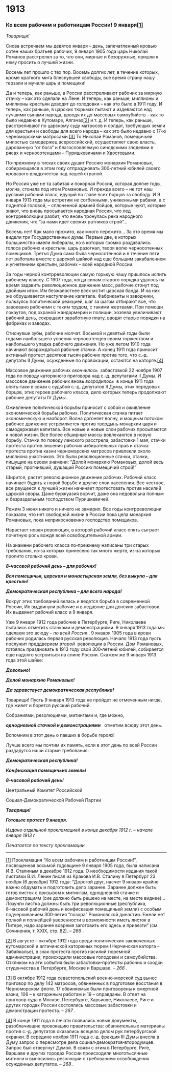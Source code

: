 # 1913
### Ко всем рабочим и работницам России! 9 января[**[1]**](#_ftn1)

_Товарищи!_

Снова встречаем мы девятое января – день, запечатленный кровью сотен наших братьев рабочих, 9 января 1905 года царь Николай Романов расстрелял за то, что они, мирные и безоружные, пришли к нему просить о лучшей жизни.

Восемь лет прошло с тех пор. Восемь долгих лет, в течение которых, кроме краткого мига блеснувшей свободы, все время страну нашу терзали и мучили царь и помещики!

Да и теперь, как раньше, в России расстреливают рабочих за мирную стачку – как это сделали на Лене. И теперь, как раньше, миллионы и миллионы крестьян доводят до голодовки – как это было в 1911 году. И теперь, как раньше, в царских тюрьмах пытают и издеваются над лучшими сынами народа, доводя их до массовых самоубийств – как то было недавно в Кутомаре, Алгачах[[2]](#_ftn2) и т. д. И теперь, как раньше, расстреливают по царскому суду матросов и солдат, требующих земли для крестьян и свободы для всего народа – как это было недавно с 17‑ю черноморскими матросами.[[3]](#_ftn3) То Николай Романов, помещичьей милостью самодержец всероссийский, осуществляет свою власть, дарованную “от бога” и благословляемую синодскими злодеями в рясах и черносотенцами – Пуришкевичами и Хвостовыми.

По‑прежнему в тисках своих душит Россию монархия Романовых, собирающаяся в этом году отпраздновать 300‑летний юбилей своего кровавого владычества над нашей страной.

Но Россия уже не та забитая и покорная Россия, которая долгие годы, молча, стонала под игом Романовых. И прежде всего – не тот наш русский рабочий класс, идущий во главе всех борцов за свободу. И 9 января 1913 года мы встретим не согбенными, униженными рабами, а с поднятой головой, – сплоченной армией бойцов, которые чуют, которые знают, что вновь просыпается народная Россия, что лед контрреволюции разбит, что вновь тронулась река народного движения, что “за нами идет свежих ратников строй”…

Восемь лет! Как мало прожито, как много пережито… За это время мы видели три Государственных думы. Первые две, в которых большинство имели либералы, но в которых громко раздавались голоса рабочих и крестьян, царь разогнал, творя волю черносотенных помещиков. Третья Дума сама была черносотенной и в течение пяти лет работала вместе с царской шайкой над еще большим закабалением и угнетением крестьян, рабочих – всей народной России.

За годы черной контрреволюции самую горькую чашу пришлось испить рабочему классу. С 1907 года, когда силам старого порядка удалось на время задавить революционное движение масс, рабочие стонут под двойным игом. Им безжалостнее всех мстит царская банда. И на них же обрушивается наступление капитала. Фабриканты и заводчики, пользуясь политической реакцией, шаг за шагом отбирают все, что завоевано рабочими с таким трудом, с такими жертвами. При помощи локаутов, под охраной жандармерии и полиции, хозяева увеличивают рабочий день, сокращают заработную плату, вводят старые порядки на фабриках и заводах.

Стиснувши зубы, рабочие молчат. Восьмой и девятый годы были годами наибольшего упоения черносотенцев своим торжеством и наибольшего упадка рабочего движения. Но уже летом 1910 года начинают возрождаться рабочие стачки. А конец 1911 года приносит активный протест десятков тысяч рабочих против того, что с.‑д. депутаты II Думы, осужденные по провокации, остаются на каторге.[[4]](#_ftn4)

Массовое движение рабочих _окончилось_  забастовкой 22 ноября 1907 года по поводу каторжного приговора над с.‑д. депутатами II Думы. И массовое движение рабочих вновь _возродилось_  в конце 1911 года опять‑таки в связи с судьбой с.‑д. депутатов II Думы, этих передовых борцов, этих героев рабочего класса, дело которых теперь продолжают рабочие депутаты IV Думы.

Оживление политической борьбы приносит с собой и оживление экономической борьбы рабочих. Политическая стачка питает экономическую и наоборот. Волна догоняет волну, и мощным потоком рабочее движение устремляется против твердынь монархии царя и самодержавия капитала. Все новые и новые слои рабочих просыпаются к новой жизни. Все более обширные массы вовлекаются в новую борьбу. Стачки по поводу ленского расстрела, забастовки 1 мая, стачки протеста против лишения рабочих избирательных прав и стачка протеста против казни черноморских матросов привлекли около миллиона участников. Это были революционные стачки, стачки, пишущие на своем знамени: “Долой монархию Романовых, долой весь старый, прогнивший, душащий Россию помещичий строй!”

Ширится, растет революционное движение рабочих. Рабочий класс начинает будить к новой борьбе и другие слои населения. Все честное, все рвущееся к лучшей жизни начинает протестовать против насилий царской своры. Даже буржуазия ворчит, даже она недовольна полным и безраздельным господством Пуришкевичей.

Режим 3 июня никого и ничего не замирил. Все годы контрреволюции показали, что нет свободной жизни в России пока цела монархия Романовых, пока неприкосновенно господство помещиков.

Нарастает новая революция, в которой рабочий класс опять сыграет почетную роль вождя всей освободительной армии.

На знамени рабочего класса по‑прежнему написаны три старых требования, из‑за которых принесено так много жертв, из‑за которых пролито столько крови.

**_8‑часовой рабочий день – для рабочих!_**  

**_Вся помещичья, царская и монастырская земля, без выкупа – для крестьян!_**  

**_Демократическая республика – для всего народа!_**  

Вокруг этих требований велась и ведется борьба в современной России, Их выдвинули рабочие и в недавние дни донских забастовок. Их выдвинет рабочий класс и 9 января.

Уже 9 января 1912 года рабочие в Петербурге, Риге, Николаеве пытались отметить стачками и демонстрациями. 9 января 1913 года мы сделаем это всюду – _по всей России_ . 9 января 1905 года в крови рабочих родилась первая русская революция. Начало 1913 года пусть послужит преддверием _второй_  революции в России. Дом Романовых, готовясь праздновать в 1913 году свой 300‑летний юбилей, собирается еще надолго устроиться на спине России. Скажем же 9 января 1913 года этой шайке:

**_Довольно!_**  

**_Долой монархию Романовых!_**  

**_Да здравствует демократическая республика!_**  

Товарищи! Пусть 9 января 1913 года не пройдет не отмеченным нигде, где живет и борется русский рабочий.

Собраниями, резолюциями, митингами и, где можно,

**_однодневной стачкой и демонстрациями_**   отметим всюду этот день.

Вспомним в этот день о павших в борьбе героях!

Лучше всего мы почтим их память, если в этот день по всей России раздадутся наши старые требования:

**_Демократическая республика!_**  

**_Конфискация помещичьих земель!_**  

**_8‑часовой рабочий день!_**  

Центральный Комитет Российской

Социал‑Демократической Рабочей Партии

**_Товарищи!_**  

**_Готовьте протест 9 января._**  

_Издано отдельной прокламацией в конце декабря 1912 г. – начале января 1913 г_

_Печатается по тексту прокламации_

  

---

[[1]](#_ftnref1) Прокламация “Ко всем рабочим и работницам России!”, посвященная восьмой годовщине 9 января 1905 года, была написана И.В. Сталиным в декабре 1912 года. О необходимости издания такой листовки В.И. Ленин писал из Кракова И.В. Сталину в Петербург 23 ноября (6 декабря) 1912 года: “Дорогой друг, насчет 9 января крайне важно обдумать и подготовить дело заранее. Заранее должен быть готов листок с призывом к митингам, однодневной стачке и демонстрациям (сие должно быть решено на месте, на месте виднее)… Лозунги листка должны быть три революционные (республика, 8‑часовой рабочий день и конфискация помещичьей земли) с особым подчеркиванием 300‑летия “позора” Романовской династии. Ежели нет полной и полнейшей уверенности в возможности иметь листок в Питере, надо заранее вовремя заготовить его здесь и привезти” (см. Сочинения, т. XXIX, стр. 82). – _266_ .

[[2]](#_ftnref2) В августе – октябре 1912 года среди политических заключенных кутомарской и алгачинской каторжных тюрем (Нерчинская каторга – Забайкалье), в знак протеста против насилий тюремной администрации, происходили массовые голодовки и самоубийства. Откликом на эти события были забастовки‑протесты рабочих и сходки студенчества в Петербурге, Москве и Варшаве. – _266_ .

[[3]](#_ftnref3) В октябре 1912 года севастопольский военно‑морской суд вынес приговор по делу 142 матросов, обвиненных в подготовке восстания в Черноморском флоте. 17 обвиняемых были приговорены к смертной казни, 106 – к каторжным работам и 19 – оправданы. В ответ на приговор суда в Москве, Петербурге, Харькове, Николаеве, Риге и других городах России состоялись массовые забастовки и демонстрации протеста. – _267_ .

[[4]](#_ftnref4) В конце 1911 года в печати появились новые документы, разоблачившие провокацию правительства: обвинительные материалы против с.‑д. депутатов оказались всецело делом рук петербургской охранки. В середине ноября 1911 года с.‑д. фракция III Думы внесла в Думу запрос о пересмотре дела социал‑демократов‑втородумцев. Запрос был отвергнут Думой. В связи с этим в Петербурге, Риге, Варшаве и других городах России происходили многотысячные митинги и выносились резолюции с требованием освобождения осужденных депутатов. – _268_ .